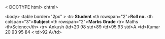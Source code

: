 < DOCTYPE html>
chtml>
<head>
<title>Q5</title>
</head>
‹body>
‹table border="2px" >
‹tr›
<th rowspan="2"><b>Student</b></th> «th rowspan="2"><b>Roll no.</b></th>
‹th colspan="3"><b>Subject</b></th> «th rowspan="2"><b>Marks</b></th> <th rowspan="2"><b>Grade</b></th>
</tr>
‹tr>
<th>Maths</th>
‹th›Science‹/th> <th› English</th>
</tr>
‹tr>
<td>Ankush</td>
{td>20</td>
<td>98</td>
std>89</td>
‹td>95</td>
<td>93</td>
std>A</td>
</tr>
<tr>
«td>Kumar</td>
<td>20</td>
<td>93</td>
<td>95</td>
<td>84</td>
< td>92</td>
<td>A‹/td>
</tr>
</table>
</body>
